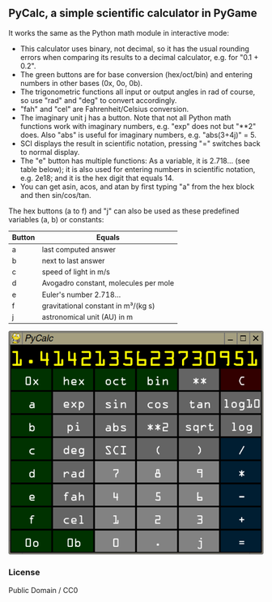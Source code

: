 ## PyCalc, a simple scientific calculator in PyGame

It works the same as the Python math module in interactive mode:

* This calculator uses binary, not decimal, so it has the usual rounding errors when comparing its results to a decimal calculator, e.g. for "0.1 + 0.2".
* The green buttons are for base conversion (hex/oct/bin) and entering numbers in other bases (0x, 0o, 0b).
* The trigonometric functions all input or output angles in rad of course, so use "rad" and "deg" to convert accordingly.
* "fah" and "cel" are Fahrenheit/Celsius conversion.
* The imaginary unit j has a button. Note that not all Python math functions work with imaginary numbers, e.g. "exp" does not but "**2" does. Also "abs" is useful for imaginary numbers, e.g. "abs(3+4j)" = 5.
* SCI displays the result in scientific notation, pressing "=" switches back to normal display.
* The "e" button has multiple functions: As a variable, it is 2.718… (see table below); it is also used for entering numbers in scientific notation, e.g. 2e18; and it is the hex digit that equals 14.
* You can get asin, acos, and atan by first typing "a" from the hex block and then sin/cos/tan.

The hex buttons (a to f) and "j" can also be used as these predefined variables (a, b) or constants:

| Button | Equals |
| ---    | ---    |
| a      | last computed answer |
| b      | next to last answer |
| c      | speed of light in m/s |
| d      | Avogadro constant, molecules per mole |
| e      | Euler's number 2.718… |
| f      | gravitational constant in m³/(kg s) |
| j      | astronomical unit (AU) in m |

![screenshot1](https://github.com/mdoege/pycalc/raw/master/pycalc.png "PyCalc screenshot")

### License

Public Domain / CC0

